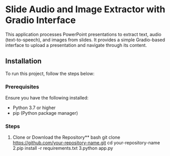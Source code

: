 # Slide Audio and Image Extractor with Gradio Interface

This application processes PowerPoint presentations to extract text, audio (text-to-speech), and images from slides. It provides a simple Gradio-based interface to upload a presentation and navigate through its content.

## Installation

To run this project, follow the steps below:

### Prerequisites

Ensure you have the following installed:
- Python 3.7 or higher
- pip (Python package manager)

### Steps

1. Clone or Download the Repository**
   bash
   git clone https://github.com/your-repository-name.git
   cd your-repository-name
2.pip install -r requirements.txt
3.python app.py
